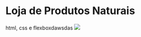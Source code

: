 # Loja de Produtos Naturais

html, css e flexboxdawsdas
<img src="https://github.com/dieegobs/loja-de-produtos-naturais/blob/main/images/Site.png?raw=true"/>
